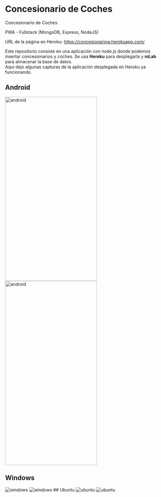 # Concesionario de Coches
Concesionario de Coches

PWA - Fullstack (MongoDB, Express, NodeJS)

URL de la página en Heroku: https://concesionariow.herokuapp.com/

Este repositorio consiste en una aplicación con node.js donde podemos insertar concesionarios y coches. Se usa **Heroku** para desplegarla y **mLab** para almacenar la base de datos.  
Aquí dejo algunas capturas de la aplicación desplegada en Heroku ya funcionando.  

  ## Android  
  <img src="https://www.upload.ee/image/9697016/android1.jpg" alt="android" width="300" height="600" />   <img src="https://www.upload.ee/image/9697015/android.jpg" alt="android" width="300" height="600" />  
  ## Windows  
  <img src="https://www.upload.ee/image/9697009/windows101.jpg" alt="windows" />  
  <img src="https://www.upload.ee/image/9697007/windows10.jpg" alt="windows" />  
  ## Ubuntu  
  <img src="https://www.upload.ee/image/9696989/ubuntu.jpg" alt="ubuntu" />  
  <img src="https://www.upload.ee/image/9697002/ubuntu1.jpg" alt="ubuntu" />
